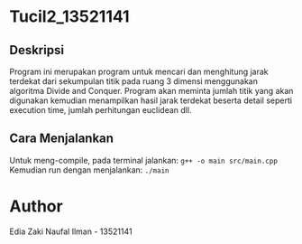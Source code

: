 # Tucil2_13521141
## Deskripsi
Program ini merupakan program untuk mencari dan menghitung jarak terdekat dari sekumpulan titik pada ruang 3 dimensi menggunakan algoritma Divide and Conquer. Program akan meminta jumlah titik yang akan digunakan kemudian menampilkan hasil jarak terdekat beserta detail seperti execution time, jumlah perhitungan euclidean dll.
## Cara Menjalankan
Untuk meng-compile, pada terminal jalankan:
```g++ -o main src/main.cpp ```
Kemudian run dengan menjalankan:
```./main```

# Author
Edia Zaki Naufal Ilman - 13521141
